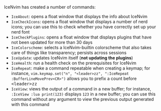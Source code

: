 IceNvim has created a number of commands:

- `IceAbout`: opens a float window that displays the info about IceNvim
- `IceCheckIcons`: opens a float window that displays a number of nerd icons; you can use this to check whether you have correctly set up your nerd font
- `IceCheckPlugins`: opens a float window that displays plugins that have not been updated for more than 30 days
- `IceColorscheme`: selects a IceNvim-builtin colorscheme that also takes care of things like transparency; persists across sessions
- `IceUpdate`: updates IceNvim itself (**not updating the plugins**)
- `IceHealth`: run a health check on the prerequisites for IceNvim
- `IceRepeat`: make a command repeatable when creating a keymap; for instance, `vim.keymap.set("n", "<leader>zz", ":IceRepeat :BufferLineMovePrev<CR>")` allows you to prefix a count before <kbd>&lt;leader&gt;zz</kbd> 
- `IceView`: views the output of a command in a new buffer; for instance, `:IceView :lua print(123)` displays `123` in a new buffer; you can use this command without any argument to view the previous output generated with this command
